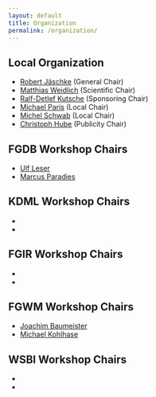 ```yaml
---
layout: default
title: Organization
permalink: /organization/
---
```


## Local Organization

- [Robert Jäschke](https://amor.cms.hu-berlin.de/~jaeschkr/) (General Chair)
- [Matthias Weidlich](https://www.matthiasweidlich.com/) (Scientific Chair)
- [Ralf-Detlef Kutsche](https://www.dima.tu-berlin.de/menue/team/ralf_detlef_kutsche/) (Sponsoring Chair)
- [Michael Paris](https://www.ibi.hu-berlin.de/de/institut/personen/paris) (Local Chair)
- [Michel Schwab](https://www.ibi.hu-berlin.de/de/institut/personen/schwab) (Local Chair)
- [Christoph Hube](https://www.l3s.de/de/users/hube) (Publicity Chair)

## FGDB Workshop Chairs

- [Ulf Leser](https://www2.informatik.hu-berlin.de/~leser/)
- [Marcus Paradies](https://de.linkedin.com/in/marcusparadies)

## KDML Workshop Chairs

- 
- 

## FGIR Workshop Chairs

- 
- 

## FGWM Workshop Chairs

- [Joachim Baumeister](http://www.is.informatik.uni-wuerzburg.de/en/staff/joba/)
- [Michael Kohlhase](https://kwarc.info/people/mkohlhase/)

## WSBI Workshop Chairs 

- 
- 
